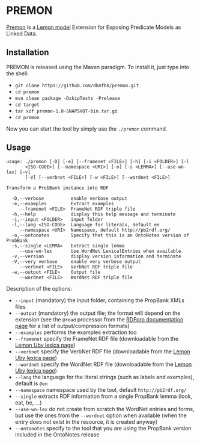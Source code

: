 # PREMON

[Premon](http://premon.fbk.eu) is a [Lemon model](http://lemon-model.net/index.php) Extension for Exposing Predicate Models as Linked Data.

## Installation

PREMON is released using the Maven paradigm. To install it, just type into the shell:
* `git clone https://github.com/dkmfbk/premon.git`
* `cd premon`
* `mvn clean package -DskipTests -Prelease`
* `cd target`
* `tar xzf premon-1.0-SNAPSHOT-bin.tar.gz`
* `cd premon`

Now you can start the tool by simply use the `./premon` command.

## Usage

```
usage: ./premon [-D] [-e] [--framenet <FILE>] [-h] [-i <FOLDER>] [-l
       <ISO-CODE>] [--namespace <URI>] [-o] [-s <LEMMA>] [--use-wn-lex] [-v]
       [-V] [--verbnet <FILE>] [-w <FILE>] [--wordnet <FILE>]

Transform a ProbBank instance into RDF

  -D,--verbose          enable verbose output
  -e,--examples         Extract examples
     --framenet <FILE>  FrameNet RDF triple file
  -h,--help             display this help message and terminate
  -i,--input <FOLDER>   input folder
  -l,--lang <ISO-CODE>  Language for literals, default en
     --namespace <URI>  Namespace, default http://pb2rdf.org/
  -o,--ontonotes        Specify that this is an OntoNotes version of ProbBank
  -s,--single <LEMMA>   Extract single lemma
     --use-wn-lex       Use WordNet LexicalEntries when available
  -v,--version          display version information and terminate
  -V,--very verbose     enable very verbose output
     --verbnet <FILE>   VerbNet RDF triple file
  -w,--output <FILE>    Output file
     --wordnet <FILE>   WordNet RDF triple file
```

Description of the options:

* `--input` (mandatory) the input folder, containing the PropBank XMLs files
* `--output` (mandatory) the output file; the format will depend on the extension (see the `@read` processor from the [RDFpro documentation page](http://rdfpro.fbk.eu/usage.html) for a list of output/compression formats)
* `--examples` performs the examples extraction too
* `--framenet` specify the FrameNet RDF file (downloadable from the [Lemon Uby lexica page](http://lemon-model.net/lexica/uby/))
* `--verbnet` specify the VerbNet RDF file (downloadable from the [Lemon Uby lexica page](http://lemon-model.net/lexica/uby/))
* `--wordnet` specify the WordNet RDF file (downloadable from the [Lemon Uby lexica page](http://lemon-model.net/lexica/uby/))
* `--lang` the language for the literal strings (such as labels and examples), default is `@en`
* `--namespace` namespace used by the tool, default `http://pb2rdf.org/`
* `--single` extracts RDF information from a single PropBank lemma (look, eat, be, ...)
* `--use-wn-lex` do not create from scratch the WordNet entries and forms, but use the ones from the `--wordnet` option when available (when the entry does not exist in the resource, it is created anyway)
* `--ontonotes` specify to the tool that you are using the PropBank version included in the OntoNotes release
